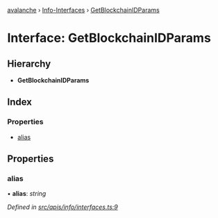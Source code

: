 [avalanche](../README.md) › [Info-Interfaces](../modules/info_interfaces.md) › [GetBlockchainIDParams](info_interfaces.getblockchainidparams.md)

# Interface: GetBlockchainIDParams

## Hierarchy

* **GetBlockchainIDParams**

## Index

### Properties

* [alias](info_interfaces.getblockchainidparams.md#alias)

## Properties

###  alias

• **alias**: *string*

*Defined in [src/apis/info/interfaces.ts:9](https://github.com/ava-labs/avalanchejs/blob/8c220c6/src/apis/info/interfaces.ts#L9)*

